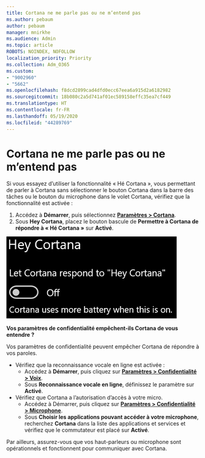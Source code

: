 ```yaml
---
title: Cortana ne me parle pas ou ne m’entend pas
ms.author: pebaum
author: pebaum
manager: mnirkhe
ms.audience: Admin
ms.topic: article
ROBOTS: NOINDEX, NOFOLLOW
localization_priority: Priority
ms.collection: Adm_O365
ms.custom:
- "9002960"
- "5662"
ms.openlocfilehash: f8dcd2899cad4dfd0ecc67eea6a915d2a6182982
ms.sourcegitcommit: 18b080c2a5d741af01ec589158effc35ea7cf449
ms.translationtype: HT
ms.contentlocale: fr-FR
ms.lasthandoff: 05/19/2020
ms.locfileid: "44289769"
---
```

# <a name="cortana-doesnt-talk-to-me-or-cant-hear-me"></a>Cortana ne me parle pas ou ne m’entend pas

Si vous essayez d’utiliser la fonctionnalité « Hé Cortana », vous permettant de parler à Cortana sans sélectionner le bouton Cortana dans la barre des tâches ou le bouton du microphone dans le volet Cortana, vérifiez que la fonctionnalité est activée :

1. Accédez à **Démarrer**, puis sélectionnez **[Paramètres > Cortana](ms-settings:cortana?activationSource=GetHelp)**.
2. Sous **Hey Cortana**, placez le bouton bascule de **Permettre à Cortana de répondre à « Hé Cortana »** sur **Activé**.

![Hé Cortana](media/hey-cortana.png)

**Vos paramètres de confidentialité empêchent-ils Cortana de vous entendre ?**

Vos paramètres de confidentialité peuvent empêcher Cortana de répondre à vos paroles.
- Vérifiez que la reconnaissance vocale en ligne est activée :
    - Accédez à **Démarrer**, puis cliquez sur **[Paramètres > Confidentialité > Voix](ms-settings:privacy-speech?activationSource=GetHelp)**.
    - Sous **Reconnaissance vocale en ligne**, définissez le paramètre sur **Activé**.
- Vérifiez que Cortana a l’autorisation d’accès à votre micro. 
    - Accédez à Démarrer, puis cliquez sur **[Paramètres > Confidentialité > Microphone](ms-settings:privacy-microphone?activationSource=GetHelp)**.
    - Sous **Choisir les applications pouvant accéder à votre microphone**, recherchez **Cortana** dans la liste des applications et services et vérifiez que le commutateur est placé sur **Activé**.

Par ailleurs, assurez-vous que vos haut-parleurs ou microphone sont opérationnels et fonctionnent pour communiquer avec Cortana.
